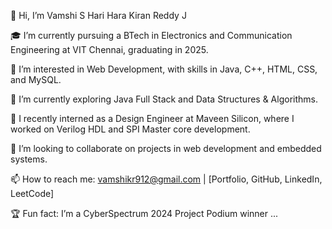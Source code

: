 👋 Hi, I’m Vamshi S Hari Hara Kiran Reddy J

🎓 I’m currently pursuing a BTech in Electronics and Communication Engineering at VIT Chennai, graduating in 2025.

👀 I’m interested in Web Development, with skills in Java, C++, HTML, CSS, and MySQL.

🌱 I’m currently exploring Java Full Stack and Data Structures & Algorithms.

💼 I recently interned as a Design Engineer at Maveen Silicon, where I worked on Verilog HDL and SPI Master core development.

💞️ I’m looking to collaborate on projects in web development and embedded systems.

📫 How to reach me: vamshikr912@gmail.com | [Portfolio, GitHub, LinkedIn, LeetCode]

🏆 Fun fact: I’m a CyberSpectrum 2024 Project Podium winner ...

<!---
vamshikiranreddy/vamshikiranreddy is a ✨ special ✨ repository because its `README.md` (this file) appears on your GitHub profile.
You can click the Preview link to take a look at your changes.
--->
